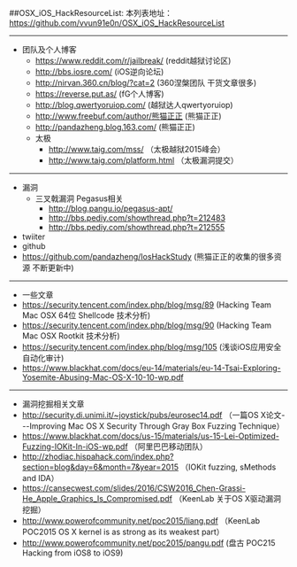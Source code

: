 ##OSX_iOS_HackResourceList:
本列表地址：https://github.com/vvun91e0n/OSX_iOS_HackResourceList  

---
* 团队及个人博客
  * https://www.reddit.com/r/jailbreak/            (reddit越狱讨论区)
  * http://bbs.iosre.com/                          (iOS逆向论坛)
  * http://nirvan.360.cn/blog/?cat=2               (360涅槃团队 干货文章很多)
  * https://reverse.put.as/                        (fG个人博客)
  * http://blog.qwertyoruiop.com/                  (越狱达人qwertyoruiop)
  * http://www.freebuf.com/author/熊猫正正         (熊猫正正)
  * http://pandazheng.blog.163.com/                (熊猫正正)
  * 太极
    * http://www.taig.com/mss/                    （太极越狱2015峰会）
    * http://www.taig.com/platform.html           （太极漏洞提交）

---
* 漏洞
  * 三叉戟漏洞 Pegasus相关
    * http://blog.pangu.io/pegasus-apt/
    * http://bbs.pediy.com/showthread.php?t=212483
    * http://bbs.pediy.com/showthread.php?t=212555
* twiiter
* github
 * https://github.com/pandazheng/IosHackStudy      (熊猫正正的收集的很多资源 不断更新中)

---
* 一些文章
 * https://security.tencent.com/index.php/blog/msg/89  (Hacking Team Mac OSX 64位 Shellcode 技术分析)
 * https://security.tencent.com/index.php/blog/msg/90  (Hacking Team Mac OSX Rootkit 技术分析)
 * https://security.tencent.com/index.php/blog/msg/105 (浅谈iOS应用安全自动化审计)
 * https://www.blackhat.com/docs/eu-14/materials/eu-14-Tsai-Exploring-Yosemite-Abusing-Mac-OS-X-10-10-wp.pdf

---
* 漏洞挖掘相关文章
 * http://security.di.unimi.it/~joystick/pubs/eurosec14.pdf （一篇OS X论文---Improving Mac OS X Security
Through Gray Box Fuzzing Technique）
 * https://www.blackhat.com/docs/us-15/materials/us-15-Lei-Optimized-Fuzzing-IOKit-In-iOS-wp.pdf  （阿里巴巴移动团队）
 * http://zhodiac.hispahack.com/index.php?section=blog&day=6&month=7&year=2015  （IOKit fuzzing, sMethods and IDA）
 * https://cansecwest.com/slides/2016/CSW2016_Chen-Grassi-He_Apple_Graphics_Is_Compromised.pdf  （KeenLab 关于OS X驱动漏洞挖掘）
 * http://www.powerofcommunity.net/poc2015/liang.pdf  （KeenLab POC2015 OS X kernel is as strong as its weakest part）
 * http://www.powerofcommunity.net/poc2015/pangu.pdf   (盘古 POC215 Hacking from iOS8 to iOS9)
